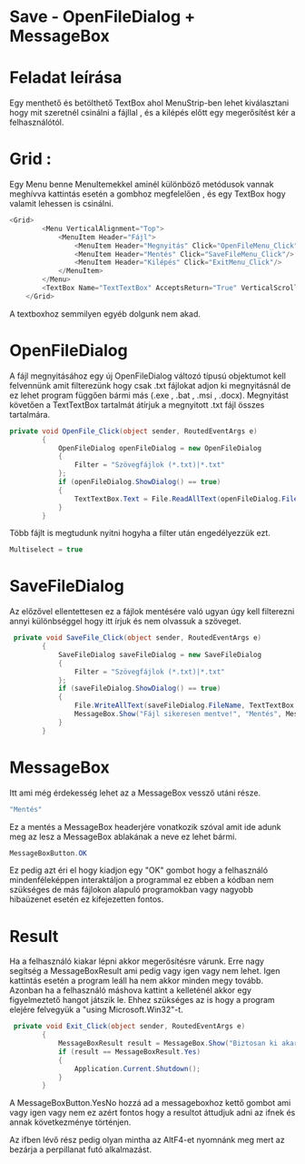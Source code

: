 # Save - OpenFileDialog + MessageBox

# Feladat leírása 

Egy menthető és betölthető TextBox ahol MenuStrip-ben lehet kiválasztani hogy mit szeretnél csinálni a fájllal , és a kilépés előtt egy megerősítést kér a felhasználótól.

# Grid : 

Egy Menu benne MenuItemekkel aminél különböző metódusok vannak meghívva kattintás esetén a gombhoz megfelelően , és egy TextBox hogy valamit lehessen is csinálni.

```c#
<Grid>
        <Menu VerticalAlignment="Top">
            <MenuItem Header="Fájl">
                <MenuItem Header="Megnyitás" Click="OpenFileMenu_Click"/>
                <MenuItem Header="Mentés" Click="SaveFileMenu_Click"/>
                <MenuItem Header="Kilépés" Click="ExitMenu_Click"/>
            </MenuItem>
        </Menu>
        <TextBox Name="TextTextBox" AcceptsReturn="True" VerticalScrollBarVisibility="Auto" Margin="10"/>
    </Grid>
```

A textboxhoz semmilyen egyéb dolgunk nem akad.

# OpenFileDialog 

A fájl megnyitásához egy új OpenFileDialog változó típusú objektumot kell felvennünk amit filterezünk hogy csak .txt fájlokat adjon ki megnyitásnál de ez lehet
program függően bármi más (.exe , .bat , .msi , .docx). Megnyitást követően a TextTextBox tartalmát átírjuk a megnyitott .txt fájl összes tartalmára. 

```c#
private void OpenFile_Click(object sender, RoutedEventArgs e)
        {
            OpenFileDialog openFileDialog = new OpenFileDialog
            {
                Filter = "Szövegfájlok (*.txt)|*.txt"
            };
            if (openFileDialog.ShowDialog() == true)
            {
                TextTextBox.Text = File.ReadAllText(openFileDialog.FileName);
            }
        }
```

Több fájlt is megtudunk nyitni hogyha a filter után engedélyezzük ezt.

```c#
Multiselect = true
```

# SaveFileDialog

Az előzővel ellentettesen ez a fájlok mentésére való ugyan úgy kell filterezni annyi különbséggel hogy itt írjuk és nem olvassuk a szöveget.

```c#
 private void SaveFile_Click(object sender, RoutedEventArgs e)
        {
            SaveFileDialog saveFileDialog = new SaveFileDialog
            {
                Filter = "Szövegfájlok (*.txt)|*.txt"
            };
            if (saveFileDialog.ShowDialog() == true)
            {
                File.WriteAllText(saveFileDialog.FileName, TextTextBox.Text);
                MessageBox.Show("Fájl sikeresen mentve!", "Mentés", MessageBoxButton.OK);
            }
        }
```

# MessageBox

Itt ami még érdekesség lehet az a MessageBox vessző utáni része. 

```c#
"Mentés"
```

Ez a mentés a MessageBox headerjére vonatkozik szóval amit ide adunk meg az lesz a MessageBox ablakának a neve ez lehet bármi.

```c#
MessageBoxButton.OK 
```

Ez pedig azt éri el hogy kiadjon egy "OK" gombot hogy a felhasználó mindenféleképpen interaktáljon a programmal ez ebben a kódban nem szükséges
de más fájlokon alapuló programokban vagy nagyobb hibaüzenet esetén ez kifejezetten fontos.

# Result

Ha a felhasználó kiakar lépni akkor megerősítésre várunk.
Erre nagy segítség a MessageBoxResult ami pedig vagy igen vagy nem lehet. Igen kattintás esetén a program leáll ha nem akkor minden megy tovább.
Azonban ha a felhasználó máshova kattint a kelleténél akkor egy figyelmeztető hangot játszik le. Ehhez szükséges az is hogy a program elejére
felvegyük a "using Microsoft.Win32"-t.

```c#
 private void Exit_Click(object sender, RoutedEventArgs e)
        {
            MessageBoxResult result = MessageBox.Show("Biztosan ki akar lépni?", "Kilépés", MessageBoxButton.YesNo, MessageBoxImage.Warning);
            if (result == MessageBoxResult.Yes)
            {
                Application.Current.Shutdown();
            }
        }
```

A MessageBoxButton.YesNo hozzá ad a messageboxhoz kettő gombot ami vagy igen vagy nem ez azért fontos hogy a resultot áttudjuk adni az ifnek és annak következménye 
történjen.

Az ifben lévő rész pedig olyan mintha az AltF4-et nyomnánk meg mert az bezárja a perpillanat futó alkalmazást.